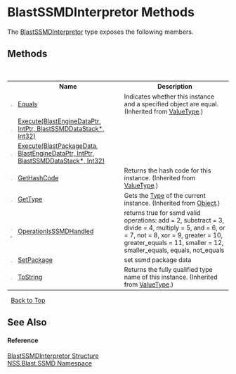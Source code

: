 # BlastSSMDInterpretor Methods
 

The <a href="T_NSS_Blast_SSMD_BlastSSMDInterpretor">BlastSSMDInterpretor</a> type exposes the following members.


## Methods
&nbsp;<table><tr><th></th><th>Name</th><th>Description</th></tr><tr><td>![Public method](media/pubmethod.gif "Public method")</td><td><a href="https://docs.microsoft.com/dotnet/api/system.valuetype.equals#system-valuetype-equals(system-object)" target="_blank" rel="noopener noreferrer">Equals</a></td><td>
Indicates whether this instance and a specified object are equal.
 (Inherited from <a href="https://docs.microsoft.com/dotnet/api/system.valuetype" target="_blank" rel="noopener noreferrer">ValueType</a>.)</td></tr><tr><td>![Public method](media/pubmethod.gif "Public method")</td><td><a href="M_NSS_Blast_SSMD_BlastSSMDInterpretor_Execute">Execute(BlastEngineDataPtr, IntPtr, BlastSSMDDataStack*, Int32)</a></td><td></td></tr><tr><td>![Public method](media/pubmethod.gif "Public method")</td><td><a href="M_NSS_Blast_SSMD_BlastSSMDInterpretor_Execute_1">Execute(BlastPackageData, BlastEngineDataPtr, IntPtr, BlastSSMDDataStack*, Int32)</a></td><td></td></tr><tr><td>![Public method](media/pubmethod.gif "Public method")</td><td><a href="https://docs.microsoft.com/dotnet/api/system.valuetype.gethashcode#system-valuetype-gethashcode" target="_blank" rel="noopener noreferrer">GetHashCode</a></td><td>
Returns the hash code for this instance.
 (Inherited from <a href="https://docs.microsoft.com/dotnet/api/system.valuetype" target="_blank" rel="noopener noreferrer">ValueType</a>.)</td></tr><tr><td>![Public method](media/pubmethod.gif "Public method")</td><td><a href="https://docs.microsoft.com/dotnet/api/system.object.gettype#system-object-gettype" target="_blank" rel="noopener noreferrer">GetType</a></td><td>
Gets the <a href="https://docs.microsoft.com/dotnet/api/system.type" target="_blank" rel="noopener noreferrer">Type</a> of the current instance.
 (Inherited from <a href="https://docs.microsoft.com/dotnet/api/system.object" target="_blank" rel="noopener noreferrer">Object</a>.)</td></tr><tr><td>![Public method](media/pubmethod.gif "Public method")![Static member](media/static.gif "Static member")</td><td><a href="M_NSS_Blast_SSMD_BlastSSMDInterpretor_OperationIsSSMDHandled">OperationIsSSMDHandled</a></td><td>
returns true for ssmd valid operations: add = 2, substract = 3, divide = 4, multiply = 5, and = 6, or = 7, not = 8, xor = 9, greater = 10, greater_equals = 11, smaller = 12, smaller_equals, equals, not_equals</td></tr><tr><td>![Public method](media/pubmethod.gif "Public method")</td><td><a href="M_NSS_Blast_SSMD_BlastSSMDInterpretor_SetPackage">SetPackage</a></td><td>
set ssmd package data</td></tr><tr><td>![Public method](media/pubmethod.gif "Public method")</td><td><a href="https://docs.microsoft.com/dotnet/api/system.valuetype.tostring#system-valuetype-tostring" target="_blank" rel="noopener noreferrer">ToString</a></td><td>
Returns the fully qualified type name of this instance.
 (Inherited from <a href="https://docs.microsoft.com/dotnet/api/system.valuetype" target="_blank" rel="noopener noreferrer">ValueType</a>.)</td></tr></table>&nbsp;
<a href="#blastssmdinterpretor-methods">Back to Top</a>

## See Also


#### Reference
<a href="T_NSS_Blast_SSMD_BlastSSMDInterpretor">BlastSSMDInterpretor Structure</a><br /><a href="N_NSS_Blast_SSMD">NSS.Blast.SSMD Namespace</a><br />